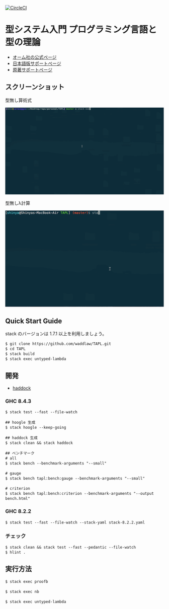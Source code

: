 [![CircleCI](https://circleci.com/gh/waddlaw/TAPL.svg?style=svg)](https://circleci.com/gh/waddlaw/TAPL)

# 型システム入門 プログラミング言語と型の理論

- [オーム社の公式ページ](https://www.ohmsha.co.jp/book/9784274069116/)
- [日本語版サポートページ](http://tapl.proofcafe.org/)
- [原著サポートページ](http://www.cis.upenn.edu/~bcpierce/)

## スクリーンショット

型無し算術式

![型無し算術式](screenshots/untyped-arith.gif)

型無しλ計算

![型無しλ計算](screenshots/untyped-lambda.gif)

## Quick Start Guide

stack のバージョンは 1.7.1 以上を利用しましょう。

```shell
$ git clone https://github.com/waddlaw/TAPL.git
$ cd TAPL
$ stack build
$ stack exec untyped-lambda
```

## 開発

- [haddock](https://waddlaw.github.io/TAPL/)

### GHC 8.4.3

```shell
$ stack test --fast --file-watch

## hoogle 生成
$ stack hoogle --keep-going

## haddock 生成
$ stack clean && stack haddock

## ベンチマーク
# all
$ stack bench --benchmark-arguments "--small"

# gauge
$ stack bench tapl:bench:gauge --benchmark-arguments "--small"

# criterion
$ stack bench tapl:bench:criterion --benchmark-arguments "--output bench.html"
```

### GHC 8.2.2

```shell
$ stack test --fast --file-watch --stack-yaml stack-8.2.2.yaml
```

### チェック

```shell
$ stack clean && stack test --fast --pedantic --file-watch
$ hlint .
```

## 実行方法

```shell
$ stack exec proofb

$ stack exec nb

$ stack exec untyped-lambda
```